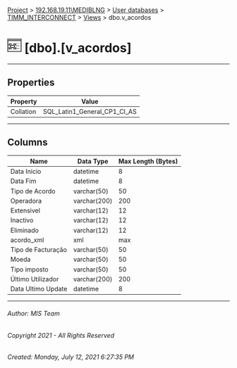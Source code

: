 #### 

[Project](../../../../index.md) > [192.168.19.11\\MEDIBLNG](../../../index.md) > [User databases](../../index.md) > [TIMM_INTERCONNECT](../index.md) > [Views](Views.md) > dbo.v_acordos

# ![Views](../../../../Images/View32.png) [dbo].[v_acordos]

---

## <a name="#properties"></a>Properties

| Property | Value |
|---|---|
| Collation | SQL_Latin1_General_CP1_CI_AS |


---

## <a name="#columns"></a>Columns

| Name | Data Type | Max Length (Bytes) |
|---|---|---|
| Data Inicio | datetime | 8 |
| Data Fim | datetime | 8 |
| Tipo de Acordo | varchar(50) | 50 |
| Operadora | varchar(200) | 200 |
| Extensivel | varchar(12) | 12 |
| Inactivo | varchar(12) | 12 |
| Eliminado | varchar(12) | 12 |
| acordo_xml | xml | max |
| Tipo de Facturação | varchar(50) | 50 |
| Moeda | varchar(50) | 50 |
| Tipo imposto | varchar(50) | 50 |
| Último Utilizador | varchar(200) | 200 |
| Data Ultimo Update | datetime | 8 |


---

###### Author:  MIS Team

###### Copyright 2021 - All Rights Reserved

###### Created: Monday, July 12, 2021 6:27:35 PM


